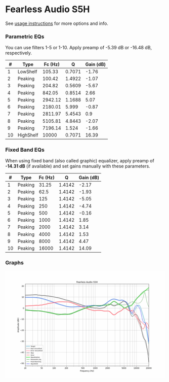 # Fearless Audio S5H
See [usage instructions](https://github.com/jaakkopasanen/AutoEq#usage) for more options and info.

### Parametric EQs
You can use filters 1-5 or 1-10. Apply preamp of -5.39 dB or -16.48 dB, respectively.

|   # | Type      |   Fc (Hz) |      Q |   Gain (dB) |
|-----|-----------|-----------|--------|-------------|
|   1 | LowShelf  |    105.33 | 0.7071 |       -1.76 |
|   2 | Peaking   |    100.42 | 1.4922 |       -1.07 |
|   3 | Peaking   |    204.82 | 0.5609 |       -5.67 |
|   4 | Peaking   |    842.05 | 0.8514 |        2.66 |
|   5 | Peaking   |   2942.12 | 1.1688 |        5.07 |
|   6 | Peaking   |   2180.01 | 5.999  |       -0.87 |
|   7 | Peaking   |   2811.97 | 5.4543 |        0.9  |
|   8 | Peaking   |   5105.81 | 4.8443 |       -2.07 |
|   9 | Peaking   |   7196.14 | 1.524  |       -1.66 |
|  10 | HighShelf |  10000    | 0.7071 |       16.39 |

### Fixed Band EQs
When using fixed band (also called graphic) equalizer, apply preamp of **-14.31 dB** (if available) and set gains manually with these parameters.

|   # | Type    |   Fc (Hz) |      Q |   Gain (dB) |
|-----|---------|-----------|--------|-------------|
|   1 | Peaking |     31.25 | 1.4142 |       -2.17 |
|   2 | Peaking |     62.5  | 1.4142 |       -1.93 |
|   3 | Peaking |    125    | 1.4142 |       -5.05 |
|   4 | Peaking |    250    | 1.4142 |       -4.74 |
|   5 | Peaking |    500    | 1.4142 |       -0.16 |
|   6 | Peaking |   1000    | 1.4142 |        1.85 |
|   7 | Peaking |   2000    | 1.4142 |        3.14 |
|   8 | Peaking |   4000    | 1.4142 |        1.53 |
|   9 | Peaking |   8000    | 1.4142 |        4.47 |
|  10 | Peaking |  16000    | 1.4142 |       14.09 |

### Graphs
![](./Fearless%20Audio%20S5H.png)
